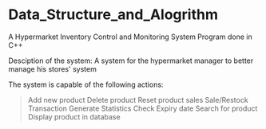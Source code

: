 Data_Structure_and_Alogrithm
============================

A Hypermarket Inventory Control and Monitoring System
Program done in C++

Desciption of the system:
A system for the hypermarket manager to better manage his stores' system

The system is capable of the following actions:
 >Add new product
 >Delete product
 >Reset product sales
 >Sale/Restock Transaction
 >Generate Statistics
 >Check Expiry date
 >Search for product
 >Display product in database